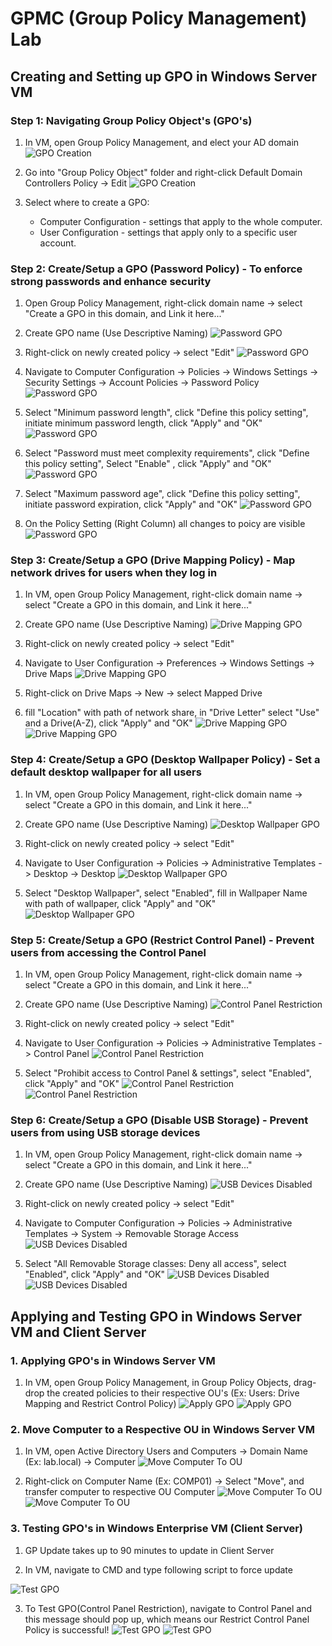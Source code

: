# GPMC (Group Policy Management) Lab

## Creating and Setting up GPO in Windows Server VM

### Step 1: Navigating Group Policy Object's (GPO's)

1. In VM, open Group Policy Management, and elect your AD domain
![GPO Creation](../docs/screenshots/gpo-creation.png)

2. Go into "Group Policy Object" folder and right-click Default Domain Controllers Policy -> Edit
![GPO Creation](../docs/screenshots/gpo-creation-2.png)

3. Select where to create a GPO:
    - Computer Configuration - settings that apply to the whole computer.
    - User Configuration - settings that apply only to a specific user account.

### Step 2: Create/Setup a GPO (Password Policy) - To enforce strong passwords and enhance security

1. Open Group Policy Management, right-click domain name -> select "Create a GPO in this domain, and Link it here..."
2. Create GPO name (Use Descriptive Naming)
![Password GPO](../docs/screenshots/password-gpo.png)

3. Right-click on newly created policy -> select "Edit"
![Password GPO](../docs/screenshots/password-gpo-2.png)

4. Navigate to Computer Configuration -> Policies -> Windows Settings -> Security Settings -> Account Policies -> Password Policy 
![Password GPO](../docs/screenshots/password-gpo-3.png)

5. Select "Minimum password length", click "Define this policy setting", initiate minimum password length, click "Apply" and  "OK"
![Password GPO](../docs/screenshots/password-gpo-4.png)

6. Select "Password must meet complexity requirements", click "Define this policy setting", Select "Enable" , click "Apply" and  "OK"
![Password GPO](../docs/screenshots/password-gpo-5.png)

7. Select "Maximum password age", click "Define this policy setting", initiate password expiration, click "Apply" and  "OK"
![Password GPO](../docs/screenshots/password-gpo-6.png)

8. On the Policy Setting (Right Column) all changes to poicy are visible
![Password GPO](../docs/screenshots/password-gpo-7.png)

### Step 3: Create/Setup a GPO (Drive Mapping Policy) - Map network drives for users when they log in

1. In VM, open Group Policy Management, right-click domain name -> select "Create a GPO in this domain, and Link it here..."
2. Create GPO name (Use Descriptive Naming)
![Drive Mapping GPO](../docs/screenshots/drive-mapping-gpo.png)

3. Right-click on newly created policy -> select "Edit"

4. Navigate to User Configuration -> Preferences -> Windows Settings -> Drive Maps
![Drive Mapping GPO](../docs/screenshots/drive-mapping-gpo-2.png)

5. Right-click on Drive Maps -> New -> select Mapped Drive

6. fill "Location" with path of network share, in "Drive Letter" select "Use" and a Drive(A-Z), click "Apply" and "OK"
![Drive Mapping GPO](../docs/screenshots/drive-mapping-gpo-3.png)
![Drive Mapping GPO](../docs/screenshots/drive-mapping-gpo-4.png)

### Step 4: Create/Setup a GPO (Desktop Wallpaper Policy) - Set a default desktop wallpaper for all users

1. In VM, open Group Policy Management, right-click domain name -> select "Create a GPO in this domain, and Link it here..."
2. Create GPO name (Use Descriptive Naming)
![Desktop Wallpaper GPO](../docs/screenshots/desktop-wallpaper-gpo.png)

3. Right-click on newly created policy -> select "Edit"

4. Navigate to User Configuration -> Policies -> Administrative Templates -> Desktop -> Desktop
![Desktop Wallpaper GPO](../docs/screenshots/desktop-wallpaper-gpo-2.png)

5. Select "Desktop Wallpaper", select "Enabled", fill in Wallpaper Name with path of wallpaper, click "Apply" and "OK"
![Desktop Wallpaper GPO](../docs/screenshots/desktop-wallpaper-gpo-3.png)

### Step 5: Create/Setup a GPO (Restrict Control Panel) - Prevent users from accessing the Control Panel 

1. In VM, open Group Policy Management, right-click domain name -> select "Create a GPO in this domain, and Link it here..."
2. Create GPO name (Use Descriptive Naming)
![Control Panel Restriction](../docs/screenshots/restrict-control-panel-gpo.png)

3. Right-click on newly created policy -> select "Edit"

4. Navigate to User Configuration -> Policies -> Administrative Templates -> Control Panel
![Control Panel Restriction](../docs/screenshots/restrict-control-panel-gpo-2.png)

5. Select "Prohibit access to Control Panel & settings", select "Enabled", click "Apply" and "OK"
![Control Panel Restriction](../docs/screenshots/restrict-control-panel-gpo-3.png)
![Control Panel Restriction](../docs/screenshots/restrict-control-panel-gpo-4.png)

### Step 6: Create/Setup a GPO (Disable USB Storage) - Prevent users from using USB storage devices

1. In VM, open Group Policy Management, right-click domain name -> select "Create a GPO in this domain, and Link it here..."
2. Create GPO name (Use Descriptive Naming)
![USB Devices Disabled](../docs/screenshots/disable-usb-devices-gpo.png)

3. Right-click on newly created policy -> select "Edit"

4. Navigate to Computer Configuration -> Policies -> Administrative Templates -> System -> Removable Storage Access
![USB Devices Disabled](../docs/screenshots/disable-usb-devices-gpo-2.png)

5. Select "All Removable Storage classes: Deny all access", select "Enabled", click "Apply" and "OK"
![USB Devices Disabled](../docs/screenshots/disable-usb-devices-gpo-3.png)
![USB Devices Disabled](../docs/screenshots/disable-usb-devices-gpo-4.png)

## Applying and Testing GPO in Windows Server VM and Client Server

### 1. Applying GPO's in Windows Server VM

1. In VM, open Group Policy Management, in Group Policy Objects, drag-drop the created policies to their respective OU's (Ex: Users: Drive Mapping and Restrict Control Policy)
![Apply GPO](../docs/screenshots/apply-gpo.png)
![Apply GPO](../docs/screenshots/apply-gpo-2.png)

### 2. Move Computer to a Respective OU in Windows Server VM

1. In VM, open Active Directory Users and Computers -> Domain Name (Ex: lab.local) -> Computer
![Move Computer To OU](../docs/screenshots/move-comp.png)

2. Right-click on Computer Name (Ex: COMP01) -> Select "Move", and transfer computer to respective OU Computer
![Move Computer To OU](../docs/screenshots/move-comp-2.png)
![Move Computer To OU](../docs/screenshots/move-comp-3.png)

### 3. Testing GPO's in Windows Enterprise VM (Client Server)

1. GP Update takes up to 90 minutes to update in Client Server

2. In VM, navigate to CMD and type following script to force update  

![Test GPO](../docs/screenshots/test-gpo.png)

3. To Test GPO(Control Panel Restriction), navigate to Control Panel and this message should pop up, which means our Restrict Control Panel Policy is successful!
![Test GPO](../docs/screenshots/test-gpo-2.png)
![Test GPO](../docs/screenshots/test-gpo-3.png)
